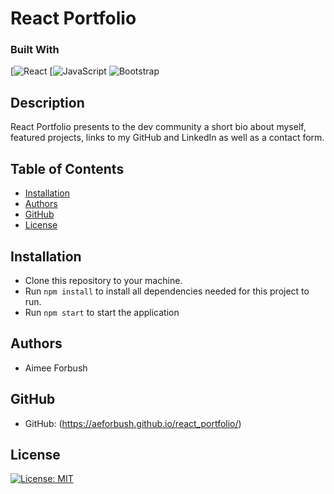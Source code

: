 # React Portfolio


### Built With
  [![React](https://img.shields.io/badge/react-%2320232a.svg?style=for-the-badge&logo=react&logoColor=%2361DAFB) [![JavaScript](https://img.shields.io/badge/javascript-%23323330.svg?style=for-the-badge&logo=javascript&logoColor=%23F7DF1E) ![Bootstrap](https://img.shields.io/badge/bootstrap-%23563D7C.svg?style=for-the-badge&logo=bootstrap&logoColor=white)


## Description

React Portfolio presents to the dev community a short bio about myself, featured projects, links to my GitHub and LinkedIn as well as a contact form.  

## Table of Contents
* [Installation](#Installation)
* [Authors](#Authors)
* [GitHub](#GitHub)
* [License](#License)

## Installation

* Clone this repository to your machine.
* Run `npm install` to install all dependencies needed for this project to run.
* Run `npm start` to start the application


## Authors
* Aimee Forbush

## GitHub 
* GitHub: (https://aeforbush.github.io/react_portfolio/)

## License
[![License: MIT](https://img.shields.io/badge/License-MIT-blue.svg)](https://opensource.org/licenses/MIT)